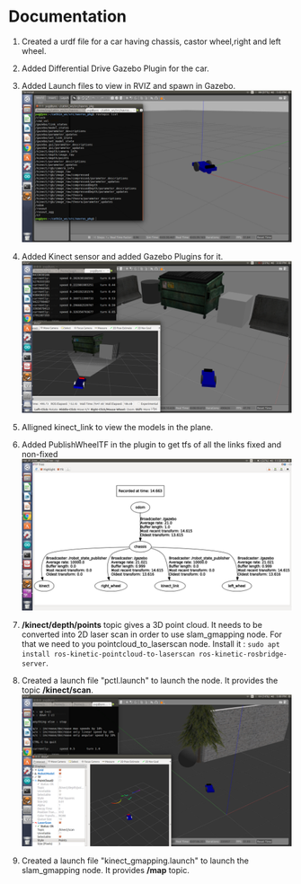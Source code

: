 # Documentation

1. Created a urdf file for a car having chassis, castor wheel,right and left wheel.

2. Added Differential Drive Gazebo Plugin for the car.

3. Added Launch files to view in RVIZ and spawn in Gazebo. ![](Screenshot%20from%202019-02-09%2013-43-49.png)

4. Added Kinect sensor and added Gazebo Plugins for it. ![](Screenshot%20from%202019-02-09%2015-50-47.png)

5. Alligned kinect_link to view the models in the plane. 

6. Added PublishWheelTF in the plugin to get tfs of all the links fixed and non-fixed ![](Screenshot%20from%202019-02-10%2011-58-40.png)

7. **/kinect/depth/points** topic gives a 3D point cloud. It needs to be converted into 2D laser scan in order to use slam_gmapping node. For that we need to you pointcloud_to_laserscan node. Install it : `sudo apt install ros-kinetic-pointcloud-to-laserscan ros-kinetic-rosbridge-server`. 

8. Created a launch file "pctl.launch" to launch the node. It provides the topic **/kinect/scan**. ![](Screenshot%20from%202019-02-10%2013-49-50.png)

9. Created a launch file "kinect_gmapping.launch" to launch the slam_gmapping node. It provides **/map** topic.


